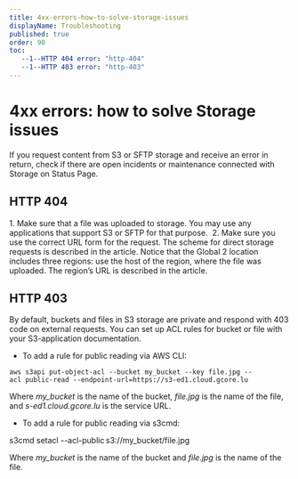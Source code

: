 ```yaml
---
title: 4xx-errors-how-to-solve-storage-issues
displayName: Troubleshooting
published: true
order: 90
toc:
   --1--HTTP 404 error: "http-404"
   --1--HTTP 403 error: "http-403"
---
```


# 4xx errors: how to solve Storage issues

If you request content from S3 or SFTP storage and receive an error in return, check if there are open incidents or maintenance connected with Storage on Status Page. 

## HTTP 404 

1\.  Make sure that a file was uploaded to storage. You may use any applications that support S3 or SFTP for that purpose. 
2\.  Make sure you use the correct URL form for the request. The scheme for direct storage requests is described in the article. Notice that the Global 2 location includes three regions: use the host of the region, where the file was uploaded. The region’s URL is described in the article. 

## HTTP 403 

By default, buckets and files in S3 storage are private and respond with 403 code on external requests. You can set up ACL rules for bucket or file with your S3-application documentation. 

- To add a rule for public reading via AWS CLI:

```
aws s3api put-object-acl --bucket my_bucket --key file.jpg --acl public-read --endpoint-url=https://s3-ed1.cloud.gcore.lu
```

Where *my_bucket* is the name of the bucket, *file.jpg* is the name of the file, and *s-ed1.cloud.gcore.lu* is the service URL.

- To add a rule for public reading via s3cmd: 

<code-block>
s3cmd setacl --acl-public s3://my_bucket/file.jpg
</code-block>

Where *my_bucket* is the name of the bucket and *file.jpg* is the name of the file.